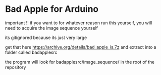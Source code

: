 # Bad Apple for Arduino
important !!
if you want to for whatever reason run this yourself, you will need to acquire the image sequence yourself

its gitignored because its just very large

get that here https://archive.org/details/bad_apple_is.7z and extract into a folder called badapplesrc

the program will look for badapplesrc/image_sequence/ in the root of the repository


